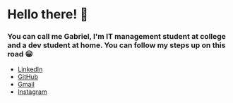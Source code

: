 # Hello there! :wave:

###  You can call me Gabriel, I'm IT management student at college and a dev student at home. You can follow my steps up on this road :grinning:

* [LinkedIn](https://www.linkedin.com/feed/)
* [GitHub](https://github.com/ypoolz)
* [Gmail](mailto:snt.biel15@gmail.com) 	
* [Instagram](https://www.instagram.com/snt.biel/)

